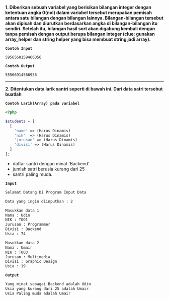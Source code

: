 **1. Diberikan sebuah variabel yang berisikan bilangan integer dengan
ketentuan angka 0(nol) dalam variabel tersebut merupakan pemisah
antara satu bilangan dengan bilangan lainnya. Bilangan-bilangan tersebut
akan dipisah dan diurutkan berdasarkan angka di bilangan-bilangan itu
sendiri. Setelah itu, bilangan hasil sort akan digabung kembali dengan
tanpa pemisah dengan output berupa bilangan integer
(clue: gunakan array_helper dan string helper yang bisa membuat string jadi array).**

**`Contoh Input`**
```
5956560159466056
```
**`Contoh Output`**
```
55566914566956
```
---

**2. Ditentukan data larik santri seperti di bawah ini. Dari data satri tersebut buatlah**

**`Contoh Larik(Array) pada variabel`**
```php
<?php

$students = [
  [
    'name' => (Harus Dinamis)
    'nik'  => (Harus Dinamis)
    'jurusan' => (Harus Dinamis)
    'divisi' => (Harus Dinamis)
  ]
];
```

* daftar santri dengan minat 'Backend'
* jumlah satri berusia kurang dari 25
* santri paling muda.

**`Input`**
```bash
Selamat Datang Di Program Input Data

Data yang ingin diinputkan : 2

Masukkan data 1
Nama : Udin
NIK : TOO1
Jurusan : Programmer
Divisi : Backend
Usia : 74

Masukkan data 2
Nama : Umair
NIK : TOO3
Jurusan : Multimedia
Divisi : Graphic Design
Usia : 19
```

**`Output`**

```bash
Yang minat sebagai Backend adalah Udin
Usia yang kurang dari 25 adalah Umair
Usia Paling muda adalah Umair
```
